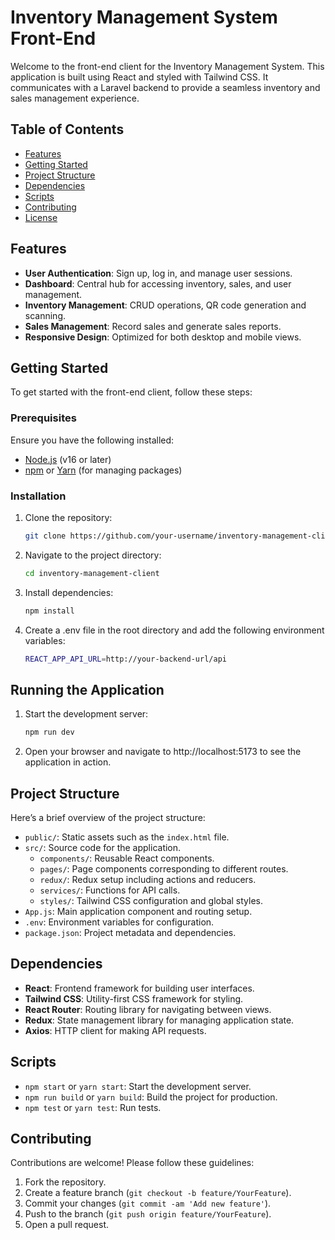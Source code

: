 # Inventory Management System Front-End

Welcome to the front-end client for the Inventory Management System. This application is built using React and styled with Tailwind CSS. It communicates with a Laravel backend to provide a seamless inventory and sales management experience.

## Table of Contents

- [Features](#features)
- [Getting Started](#getting-started)
- [Project Structure](#project-structure)
- [Dependencies](#dependencies)
- [Scripts](#scripts)
- [Contributing](#contributing)
- [License](#license)

## Features

- **User Authentication**: Sign up, log in, and manage user sessions.
- **Dashboard**: Central hub for accessing inventory, sales, and user management.
- **Inventory Management**: CRUD operations, QR code generation and scanning.
- **Sales Management**: Record sales and generate sales reports.
- **Responsive Design**: Optimized for both desktop and mobile views.

## Getting Started

To get started with the front-end client, follow these steps:

### Prerequisites

Ensure you have the following installed:

- [Node.js](https://nodejs.org/) (v16 or later)
- [npm](https://www.npmjs.com/) or [Yarn](https://classic.yarnpkg.com/en/docs/getting-started/) (for managing packages)

### Installation

1. Clone the repository:

   ```bash
   git clone https://github.com/your-username/inventory-management-client.git
2. Navigate to the project directory:
   
   ```bash
   cd inventory-management-client

3. Install dependencies:
   
   ```bash
   npm install

4. Create a .env file in the root directory and add the following environment variables:
   
   ```bash
   REACT_APP_API_URL=http://your-backend-url/api

## Running the Application

1. Start the development server:
   
   ```bash
   npm run dev

2. Open your browser and navigate to http://localhost:5173 to see the application in action.


## Project Structure

Here’s a brief overview of the project structure:

- `public/`: Static assets such as the `index.html` file.
- `src/`: Source code for the application.
  - `components/`: Reusable React components.
  - `pages/`: Page components corresponding to different routes.
  - `redux/`: Redux setup including actions and reducers.
  - `services/`: Functions for API calls.
  - `styles/`: Tailwind CSS configuration and global styles.
- `App.js`: Main application component and routing setup.
- `.env`: Environment variables for configuration.
- `package.json`: Project metadata and dependencies.

## Dependencies

- **React**: Frontend framework for building user interfaces.
- **Tailwind CSS**: Utility-first CSS framework for styling.
- **React Router**: Routing library for navigating between views.
- **Redux**: State management library for managing application state.
- **Axios**: HTTP client for making API requests.

## Scripts

- `npm start` or `yarn start`: Start the development server.
- `npm run build` or `yarn build`: Build the project for production.
- `npm test` or `yarn test`: Run tests.

## Contributing

Contributions are welcome! Please follow these guidelines:

1. Fork the repository.
2. Create a feature branch (`git checkout -b feature/YourFeature`).
3. Commit your changes (`git commit -am 'Add new feature'`).
4. Push to the branch (`git push origin feature/YourFeature`).
5. Open a pull request.

